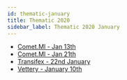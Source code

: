 ```yaml
---
id: thematic-january
title: Thematic 2020
sidebar_label: Thematic 2020 January
---
```


-   <a href="/html/Thematic/2020/January/Comet.Ml%20-%20Jan%2013th.html" target="_parent">Comet.Ml - Jan 13th</a>
-   <a href="/html/Thematic/2020/January/Comet.Ml%20-%20Jan%2021th.html" target="_parent">Comet.Ml - Jan 21th</a>
-   <a href="/html/Thematic/2020/January/Transifex%20-%2022nd%20January.html" target="_parent">Transifex - 22nd January</a>
-   <a href="/html/Thematic/2020/January/Vettery%20-%20January%2010th.html" target="_parent">Vettery - January 10th</a>
